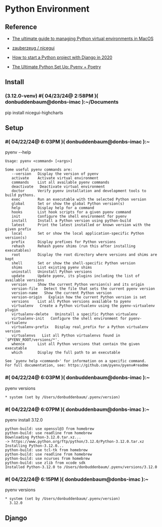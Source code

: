 # Python Environment

## Reference

- [The ultimate guide to managing Python virtual environments in MacOS](https://medium.com/@miqui.ferrer/the-ultimate-guide-to-managing-python-virtual-environments-in-macos-c8cb49bf0a3c)
- [zauberzeug
/
nicegui](https://github.com/zauberzeug/nicegui)

-  [How to start a Python project with Django in 2020  ](https://medium.com/@cristobalcl/how-to-start-a-python-project-with-django-in-2020-803122721b23)

-  [The Ultimate Python Set Up: Pyenv + Poetry](https://delightfuldatascience.substack.com/p/the-ultimate-python-set-up-pyenv)

## Install

### (3.12.0-venv) #( 04/23/24@ 2:58PM )( donbuddenbaum@donbs-imac ):~/Documents
   pip install nicegui-highcharts

## Setup

### #( 04/22/24@ 6:03PM )( donbuddenbaum@donbs-imac ):~
   pyenv --help
```
Usage: pyenv <command> [<args>]

Some useful pyenv commands are:
   --version   Display the version of pyenv
   activate    Activate virtual environment
   commands    List all available pyenv commands
   deactivate   Deactivate virtual environment
   doctor      Verify pyenv installation and development tools to build pythons.
   exec        Run an executable with the selected Python version
   global      Set or show the global Python version(s)
   help        Display help for a command
   hooks       List hook scripts for a given pyenv command
   init        Configure the shell environment for pyenv
   install     Install a Python version using python-build
   latest      Print the latest installed or known version with the given prefix
   local       Set or show the local application-specific Python version(s)
   prefix      Display prefixes for Python versions
   rehash      Rehash pyenv shims (run this after installing executables)
   root        Display the root directory where versions and shims are kept
   shell       Set or show the shell-specific Python version
   shims       List existing pyenv shims
   uninstall   Uninstall Python versions
   update      Update pyenv, its plugins including the list of available versions
   version     Show the current Python version(s) and its origin
   version-file   Detect the file that sets the current pyenv version
   version-name   Show the current Python version
   version-origin   Explain how the current Python version is set
   versions    List all Python versions available to pyenv
   virtualenv   Create a Python virtualenv using the pyenv-virtualenv plugin
   virtualenv-delete   Uninstall a specific Python virtualenv
   virtualenv-init   Configure the shell environment for pyenv-virtualenv
   virtualenv-prefix   Display real_prefix for a Python virtualenv version
   virtualenvs   List all Python virtualenvs found in `$PYENV_ROOT/versions/*'.
   whence      List all Python versions that contain the given executable
   which       Display the full path to an executable

See `pyenv help <command>' for information on a specific command.
For full documentation, see: https://github.com/pyenv/pyenv#readme
```
### #( 04/22/24@ 6:03PM )( donbuddenbaum@donbs-imac ):~
   pyenv versions

    * system (set by /Users/donbuddenbaum/.pyenv/version)
### #( 04/22/24@ 6:07PM )( donbuddenbaum@donbs-imac ):~
   pyenv install 3.12.0

```
python-build: use openssl@3 from homebrew
python-build: use readline from homebrew
Downloading Python-3.12.0.tar.xz...
-> https://www.python.org/ftp/python/3.12.0/Python-3.12.0.tar.xz
Installing Python-3.12.0...
python-build: use tcl-tk from homebrew
python-build: use readline from homebrew
python-build: use ncurses from homebrew
python-build: use zlib from xcode sdk
Installed Python-3.12.0 to /Users/donbuddenbaum/.pyenv/versions/3.12.0
```
### #( 04/22/24@ 6:15PM )( donbuddenbaum@donbs-imac ):~
   pyenv versions

```
* system (set by /Users/donbuddenbaum/.pyenv/version)
  3.12.0
```

## Django
